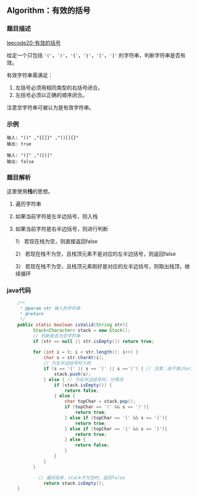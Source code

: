 





## **Algorithm**：有效的括号

### 题目描述 

[leecode20-有效的括号](https://leetcode-cn.com/problems/valid-parentheses/)

给定一个只包括 `'('`，`')'`，`'{'`，`'}'`，`'['`，`']'` 的字符串，判断字符串是否有效。

有效字符串需满足：

1. 左括号必须用相同类型的右括号闭合。
2. 左括号必须以正确的顺序闭合。

注意空字符串可被认为是有效字符串。

### 示例

```
输入: "()" ,"{[]}" ,"()[]{}"
输出: true
```

```
输入: "(]" ,"([)]"
输出: false
```

### 题目解析

这里使用**栈**的思想。

1. 遍历字符串

2. 如果当前字符是左半边括号，则入栈

3. 如果当前字符是右半边括号，则进行判断

     1） 若现在栈为空，则直接返回false

     2） 若现在栈不为空，且栈顶元素不是对应的左半边括号，则返回false

     3） 若现在栈不为空，且栈顶元素刚好是对应的左半边括号，则取出栈顶，继续循环

   

### java代码

```java
    /**
     * @param str 输入的字符串
     * @return
     */
    public static boolean isValid(String str){
          Stack<Character> stack = new Stack();
          // 判断是否为空字符串
          if (str == null || str.isEmpty()) return true;
        
          for (int i = 0; i < str.length(); i++) {
              char s = str.charAt(i);
              // 为左半边括号时入栈
              if (s == '{' || s == '[' || s =='(') { // 注意：由于是char类型，等号右边为单引号
                  stack.push(s);
              } else { // 为右半边括号时，分情况
                  if (stack.isEmpty()) {
                      return false;
                  } else {
                      char topChar = stack.pop();
                      if (topChar == '(' && s == ')'){
                          return true;
                      } else if (topChar == '[' && s == ']'){
                          return true;
                      } else if (topChar == '{' && s == '}'){
                          return true;
                      } else {
                          return false;
                      }
                  }
              }
          }

            // 遍历结束，stack不为空时，返回false
              return stack.isEmpty();
    }
```
